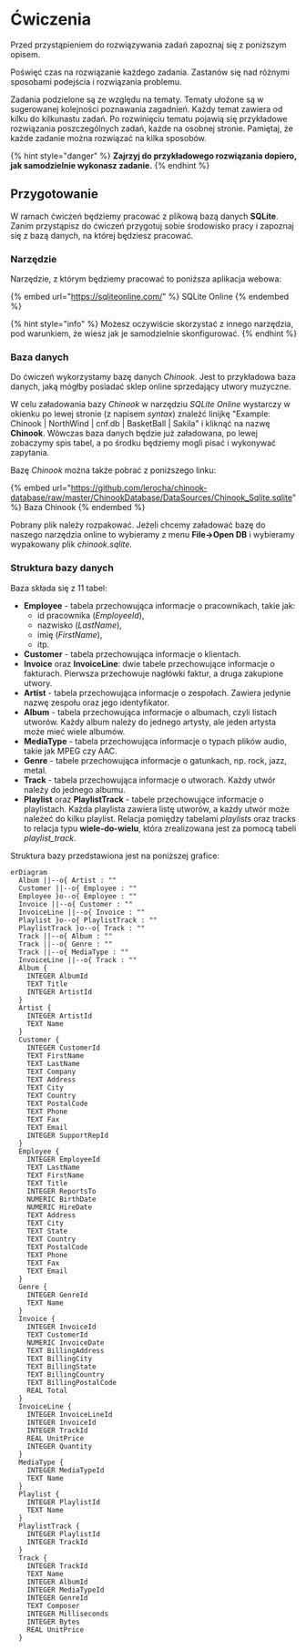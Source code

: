 # Ćwiczenia

Przed przystąpieniem do rozwiązywania zadań zapoznaj się z poniższym opisem.

Poświęć czas na rozwiązanie każdego zadania. Zastanów się nad różnymi sposobami podejścia i rozwiązania problemu.

Zadania podzielone są ze względu na tematy. Tematy ułożone są w sugerowanej kolejności poznawania zagadnień. Każdy temat zawiera od kilku do kilkunastu zadań. Po rozwinięciu tematu pojawią się przykładowe rozwiązania poszczególnych zadań, każde na osobnej stronie. Pamiętaj, że każde zadanie można rozwiązać na kilka sposobów. 

{% hint style="danger" %}
**Zajrzyj do przykładowego rozwiązania dopiero, jak samodzielnie wykonasz zadanie.**
{% endhint %}

## Przygotowanie

W ramach ćwiczeń będziemy pracować z plikową bazą danych **SQLite**. Zanim przystąpisz do ćwiczeń przygotuj sobie środowisko pracy i zapoznaj się z bazą danych, na której będziesz pracować.

### Narzędzie

Narzędzie, z którym będziemy pracować to poniższa aplikacja webowa: 

{% embed url="https://sqliteonline.com/" %}
SQLite Online
{% endembed %}

{% hint style="info" %}
Możesz oczywiście skorzystać z innego narzędzia, pod warunkiem, że wiesz jak je samodzielnie skonfigurować.
{% endhint %}

### Baza danych

Do ćwiczeń wykorzystamy bazę danych *Chinook*. Jest to przykładowa baza danych, jaką mógłby posiadać sklep online sprzedający utwory muzyczne. 

W celu załadowania bazy *Chinook* w narzędziu *SQLite Online* wystarczy w okienku po lewej stronie (z napisem *syntax*) znaleźć linijkę "Example: Chinook | NorthWind | cnf.db | BasketBall | Sakila" i kliknąć na nazwę **Chinook**. Wówczas baza danych będzie już załadowana, po lewej zobaczymy spis tabel, a po środku będziemy mogli pisać i wykonywać zapytania.

Bazę *Chinook* można także pobrać z poniższego linku:

{% embed url="https://github.com/lerocha/chinook-database/raw/master/ChinookDatabase/DataSources/Chinook_Sqlite.sqlite" %}
Baza Chinook
{% endembed %}

Pobrany plik należy rozpakować. Jeżeli chcemy załadować bazę do naszego narzędzia online to wybieramy z menu **File->Open DB** i wybieramy wypakowany plik *chinook.sqlite*.

### Struktura bazy danych

Baza składa się z 11 tabel:

- **Employee** - tabela przechowująca informacje o pracownikach, takie jak:
  - id pracownika (*EmployeeId*), 
  - nazwisko (*LastName*), 
  - imię (*FirstName*),
  - itp.
- **Customer** - tabela przechowująca informacje o klientach.
- **Invoice** oraz **InvoiceLine**: dwie tabele przechowujące informacje o fakturach. Pierwsza przechowuje nagłówki faktur, a druga zakupione utwory.
- **Artist** - tabela przechowująca informacje o zespołach. Zawiera jedynie nazwę zespołu oraz jego identyfikator.
- **Album** - tabela przechowująca informacje o albumach, czyli listach utworów. Każdy album należy do jednego artysty, ale jeden artysta może mieć wiele albumów.
- **MediaType** - tabela przechowująca informacje o typach plików audio, takie jak MPEG czy AAC.
- **Genre** - tabele przechowująca informacje o gatunkach, np. rock, jazz, metal.
- **Track** - tabela przechowująca informacje o utworach. Każdy utwór należy do jednego albumu.
- **Playlist** oraz **PlaylistTrack** - tabele przechowujące informacje o playlistach. Każda playlista zawiera listę utworów, a każdy utwór może należeć do kilku playlist. Relacja pomiędzy tabelami *playlists* oraz tracks to relacja typu **wiele-do-wielu**, która zrealizowana jest za pomocą tabeli *playlist_track*.

Struktura bazy przedstawiona jest na poniższej grafice:

```mermaid
erDiagram
  Album ||--o{ Artist : ""
  Customer ||--o{ Employee : ""
  Employee }o--o{ Employee : ""
  Invoice ||--o{ Customer : ""
  InvoiceLine ||--o{ Invoice : ""
  Playlist }o--o{ PlaylistTrack : ""
  PlaylistTrack }o--o{ Track : ""
  Track ||--o{ Album : ""
  Track ||--o{ Genre : ""
  Track ||--o{ MediaType : ""
  InvoiceLine ||--o{ Track : ""
  Album {
    INTEGER AlbumId
    TEXT Title
    INTEGER ArtistId
  }
  Artist {
    INTEGER ArtistId
    TEXT Name
  }
  Customer {
    INTEGER CustomerId
    TEXT FirstName
    TEXT LastName
    TEXT Company
    TEXT Address
    TEXT City
    TEXT Country
    TEXT PostalCode
    TEXT Phone
    TEXT Fax
    TEXT Email
    INTEGER SupportRepId
  }
  Employee {
    INTEGER EmployeeId
    TEXT LastName
    TEXT FirstName
    TEXT Title
    INTEGER ReportsTo
    NUMERIC BirthDate
    NUMERIC HireDate
    TEXT Address
    TEXT City
    TEXT State
    TEXT Country
    TEXT PostalCode
    TEXT Phone
    TEXT Fax
    TEXT Email
  }
  Genre {
    INTEGER GenreId
    TEXT Name
  }
  Invoice {
    INTEGER InvoiceId
    TEXT CustomerId
    NUMERIC InvoiceDate
    TEXT BillingAddress
    TEXT BillingCity
    TEXT BillingState
    TEXT BillingCountry
    TEXT BillingPostalCode
    REAL Total
  }
  InvoiceLine {
    INTEGER InvoiceLineId
    INTEGER InvoiceId
    INTEGER TrackId
    REAL UnitPrice
    INTEGER Quantity
  }
  MediaType {
    INTEGER MediaTypeId
    TEXT Name
  }
  Playlist {
    INTEGER PlaylistId
    TEXT Name
  }
  PlaylistTrack {
    INTEGER PlaylistId
    INTEGER TrackId
  }
  Track {
    INTEGER TrackId
    TEXT Name
    INTEGER AlbumId
    INTEGER MediaTypeId
    INTEGER GenreId
    TEXT Composer
    INTEGER Milliseconds
    INTEGER Bytes
    REAL UnitPrice
  }
```
